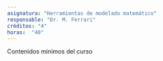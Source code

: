 ```yaml
---
asignatura: "Herramientas de modelado matemático"
responsable: "Dr. M. Ferrari"
créditos: "4"
horas:  "40"
---
```

Contenidos minimos del curso